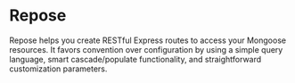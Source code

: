 Repose
=======

Repose helps you create RESTful Express routes to access your Mongoose resources. It favors convention over configuration by using a simple query language, smart cascade/populate functionality, and straightforward customization parameters.




